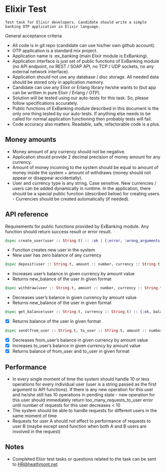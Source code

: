 # Elixir Test

`Test task for Elixir developers. Candidate should write a simple banking OTP application in Elixir language.`

General acceptance criteria
 - All code is in git repo (candidate can use his/her own github account).
 - OTP application is a standard mix project.
 - Application name is :ex_banking (main Elixir module is ExBanking).
 - Application interface is just set of public functions of ExBanking module (no API endpoint, no REST / SOAP API, no TCP / UDP sockets, no any external network interface).
 - Application should not use any database / disc storage. All needed data should be stored only in application memory.
 - Candidate can use any Elixir or Erlang library he/she wants to (but app can be written in pure Elixir / Erlang / OTP).
 - Solution will be tested using our auto-tests for this task. So, please follow specifications accurately.
 - Public functions of ExBanking module described in this document is the only one thing tested by our auto-tests. If anything else needs to be called for normal application functioning then probably tests will fail.
 - Code accuracy also matters. Readable, safe, refactorable code is a plus.

## Money amounts

 - Money amount of any currency should not be negative.
 - Application should provide 2 decimal precision of money amount for any currency.
 - Amount of money incoming to the system should be equal to amount of money inside the system + amount of withdraws (money should not appear or disappear accidentally).
 - User and currency type is any string. Case sensitive. New currencies / users can be added dynamically in runtime. In the application, there should be a special public function (described below) for creating users.  - Currencies should be created automatically (if needed).

## API reference

Requirements for public functions provided by ExBanking module. Any function should return success result or error result.

```elixir
@spec create_user(user :: String.t) :: :ok | {:error, :wrong_arguments | :user_already_exists}
```

 - Function creates new user in the system
 - New user has zero balance of any currency

```elixir
@spec deposit(user :: String.t, amount :: number, currency :: String.t) :: {:ok, new_balance :: number} | {:error, :wrong_arguments | :user_does_not_exist | :too_many_requests_to_user}
```

 - Increases user’s balance in given currency by amount value
 - Returns new_balance of the user in given format

```elixir
@spec withdraw(user :: String.t, amount :: number, currency :: String.t) :: {:ok, new_balance :: number} | {:error, :wrong_arguments | :user_does_not_exist | :not_enough_money | :too_many_requests_to_user}
```

 - Decreases user’s balance in given currency by amount value
 - Returns new_balance of the user in given format

```elixir
@spec get_balance(user :: String.t, currency :: String.t) :: {:ok, balance :: number} | {:error, :wrong_arguments | :user_does_not_exist | :too_many_requests_to_user}
```

 - [x] Returns balance of the user in given format

```elixir
@spec send(from_user :: String.t, to_user :: String.t, amount :: number, currency :: String.t) :: {:ok, from_user_balance :: number, to_user_balance :: number} | {:error, :wrong_arguments | :not_enough_money | :sender_does_not_exist | :receiver_does_not_exist | :too_many_requests_to_sender | :too_many_requests_to_receiver}
```

 - [x] Decreases from_user’s balance in given currency by amount value
 - [x] Increases to_user’s balance in given currency by amount value
 - [x] Returns balance of from_user and to_user in given format

## Performance

 - In every single moment of time the system should handle 10 or less operations for every individual user (user is a string passed as the first argument to API functions). If there is any new operation for this user and he/she still has 10 operations in pending state - new operation for this user should immediately return too_many_requests_to_user error until number of requests for this user decreases < 10
 - The system should be able to handle requests for different users in the same moment of time
 - Requests for user A should not affect to performance of requests to user B (maybe except send function when both A and B users are involved in the request)

## Notes

 - Completed Elixir test tasks or questions related to the task can be sent to HR@heathmont.net
